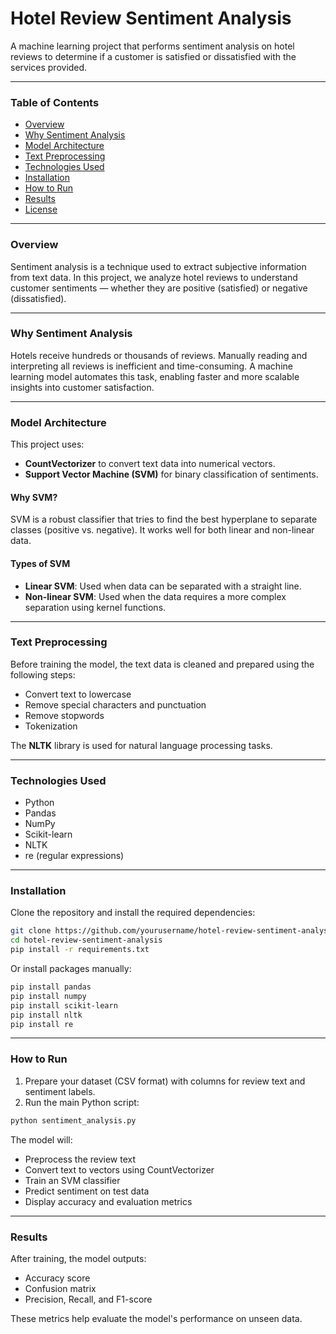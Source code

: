 
# Hotel Review Sentiment Analysis

A machine learning project that performs sentiment analysis on hotel reviews to determine if a customer is satisfied or dissatisfied with the services provided.

---

### Table of Contents

* [Overview](#overview)
* [Why Sentiment Analysis](#why-sentiment-analysis)
* [Model Architecture](#model-architecture)
* [Text Preprocessing](#text-preprocessing)
* [Technologies Used](#technologies-used)
* [Installation](#installation)
* [How to Run](#how-to-run)
* [Results](#results)
* [License](#license)

---

### Overview

Sentiment analysis is a technique used to extract subjective information from text data. In this project, we analyze hotel reviews to understand customer sentiments — whether they are positive (satisfied) or negative (dissatisfied).

---

### Why Sentiment Analysis

Hotels receive hundreds or thousands of reviews. Manually reading and interpreting all reviews is inefficient and time-consuming. A machine learning model automates this task, enabling faster and more scalable insights into customer satisfaction.

---

### Model Architecture

This project uses:

* **CountVectorizer** to convert text data into numerical vectors.
* **Support Vector Machine (SVM)** for binary classification of sentiments.

#### Why SVM?

SVM is a robust classifier that tries to find the best hyperplane to separate classes (positive vs. negative). It works well for both linear and non-linear data.

#### Types of SVM

* **Linear SVM**: Used when data can be separated with a straight line.
* **Non-linear SVM**: Used when the data requires a more complex separation using kernel functions.

---

### Text Preprocessing

Before training the model, the text data is cleaned and prepared using the following steps:

* Convert text to lowercase
* Remove special characters and punctuation
* Remove stopwords
* Tokenization

The **NLTK** library is used for natural language processing tasks.

---

### Technologies Used

* Python
* Pandas
* NumPy
* Scikit-learn
* NLTK
* re (regular expressions)

---

### Installation

Clone the repository and install the required dependencies:

```bash
git clone https://github.com/yourusername/hotel-review-sentiment-analysis.git
cd hotel-review-sentiment-analysis
pip install -r requirements.txt
```

Or install packages manually:

```bash
pip install pandas
pip install numpy
pip install scikit-learn
pip install nltk
pip install re
```

---

### How to Run

1. Prepare your dataset (CSV format) with columns for review text and sentiment labels.
2. Run the main Python script:

```bash
python sentiment_analysis.py
```

The model will:

* Preprocess the review text
* Convert text to vectors using CountVectorizer
* Train an SVM classifier
* Predict sentiment on test data
* Display accuracy and evaluation metrics

---

### Results

After training, the model outputs:

* Accuracy score
* Confusion matrix
* Precision, Recall, and F1-score

These metrics help evaluate the model's performance on unseen data.



